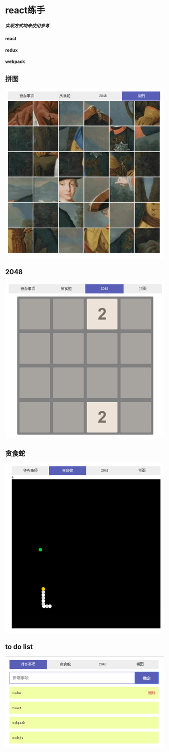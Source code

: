 # react练手
##### 实现方式均未使用参考

#### react
#### redux
#### webpack

## 拼图
![Image text](https://raw.githubusercontent.com/yamooxue/react/master/image/1.png
)
## 2048
![Image text](https://raw.githubusercontent.com/yamooxue/react/master/image/2.png
)
## 贪食蛇
![Image text](https://raw.githubusercontent.com/yamooxue/react/master/image/3.png
)
## to do list
![Image text](https://raw.githubusercontent.com/yamooxue/react/master/image/4.png
)
